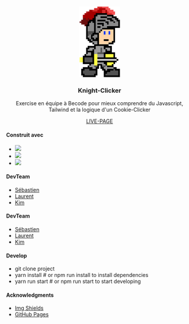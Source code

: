 

<!-- PROJECT LOGO -->
<br />
<div align="center">
    <img src="pictures/8bitKnight.png" alt="Logo" width="110" height="190">

  <h3 class ="text-center" >Knight-Clicker</h3>

  <p text-align="center">
     Exercise en équipe à Becode pour mieux comprendre du Javascript, Tailwind et la logique d'un Cookie-Clicker      
  </p>
  <a text-align="center" href=https://eradikalien.github.io/knight-clicker/>LIVE-PAGE</a>

</div>

<div align="left">

#### Construit avec

* <img src="https://img.shields.io/badge/-tailwind-blue">
* <img src ="https://img.shields.io/badge/-vite-green">
* <img src="https://img.shields.io/badge/-VanillaJs-yellow">



<!-- ROADMAP -->
#### DevTeam

* <a href="https://github.com/IronNetta">Sébastien</a>
* <a href="https://github.com/EradikAlien">Laurent</a>
* <a href="https://github.com/KimJacobus">Kim</a>


#### DevTeam

* <a href="https://github.com/IronNetta">Sébastien</a>
* <a href="https://github.com/EradikAlien">Laurent</a>
* <a href="https://github.com/KimJacobus">Kim</a>


#### Develop

* git clone project
* yarn install # or npm run install to install dependencies
* yarn run start # or npm run start to start developing


<!-- ACKNOWLEDGMENTS -->
#### Acknowledgments


* [Img Shields](https://shields.io)
* [GitHub Pages](https://pages.github.com)

</div>


